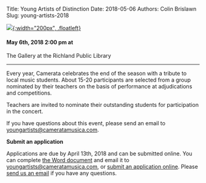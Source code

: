 Title: Young Artists of Distinction
Date: 2018-05-06
Authors: Colin Brislawn
Slug: young-artists-2018


[![ ]({filename}/images/2017-2018/YoungArtists400.jpg){:width="200px", .floatleft}]({filename}./YoungArtists2018.md)

#### May 6th, 2018 2:00 pm at <br>
The Gallery at the Richland Public Library

---

Every year, Camerata celebrates the end of the season with a tribute to local music students.  About 15-20 participants are selected from a group nominated by their teachers on the basis of performance at adjudications and competitions.

Teachers are invited to nominate their outstanding students for participation in the concert.

If you have questions about this event, please send an email to [youngartists@cameratamusica.com](mailto:youngartists@cameratamusica.com).

**Submit an application**

Applications are due by April 13th, 2018 and can be submitted online. You can complete [the Word document]({filename}/images/YoungArtists2018-Application.docx) and email it to [youngartists@cameratamusica.com](mailto:youngartists@cameratamusica.com), or [submit an application online](https://docs.google.com/forms/d/e/1FAIpQLSe8Bl139fU91Afa3KjJgaNMUqrWUhdkKHZm1_cbUe7CGexUrQ/viewform?usp=sf_link). Please [send us an email](mailto:youngartists@cameratamusica.com) if you have any questions.

